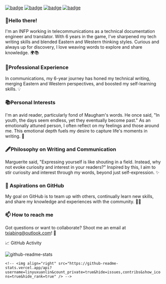[![badge](https://img.shields.io/badge/我的个人博客-MyBlog-34ABE0?&style=flat-square)](xx)
[![badge](https://img.shields.io/badge/博客整站导航-Nav-yellow?&style=flat-square)](xx)
[![badge](https://img.shields.io/badge/书摘区-Digest-green?&style=flat-square)](xx)
[![badge](https://img.shields.io/badge/翻译集-Works-a5b0ed?&style=flat-square)](xx)

### 🌟Hello there! 

I'm an INFP working in telecommunications as a technical documentation engineer and translator. With 6 years in the game, I've sharpened my tech writing skills and blended Eastern and Western thinking styles. Curious and always up for discovery, I love weaving words to explore and share knowledge. 🌍📚

### 💼Professional Experience 

In communications, my 6-year journey has honed my technical writing, merging Eastern and Western perspectives, and boosted my self-learning skills. 💡

### 📚Personal Interests 

I'm an avid reader, particularly fond of Maugham's words. He once said, "In youth, the days seem endless, yet they eventually become past." As an emotionally attuned person, I often reflect on my feelings and those around me. This emotional depth fuels my desire to capture life's moments in writing. 🌱

### 🖋️Philosophy on Writing and Communication 

Marguerite said, "Expressing yourself is like shouting in a field. Instead, why not evoke curiosity and interest in your readers?" Inspired by this, I aim to stir curiosity and interest through my words, beyond just self-expression. ✨

### 👯 Aspirations on GitHub

My goal on GitHub is to team up with others, continually learn new skills, and share my knowledge and experiences with the community. 🤝🌐

### 📫 How to reach me

Got questions or want to collaborate? Shoot me an email at txiabing@outlook.com! 📧


📈 GitHub Activity

![github-readme-stats](https://github-readme-stats.vercel.app/api?username=Xiabing&count_private=true&hide=issues,contribs&show_icons=true&hide_rank=true)

`<!-- <img align="right" src="https://github-readme-stats.vercel.app/api?username=linyuxuanlin&count_private=true&hide=issues,contribs&show_icons=true&hide_rank=true" /> -->`

<!--

## 📫 How to reach me

Feel free to reach out to me if you have any questions, or if you just want to chat about ICT, technical writing, or literature. You can find me on [LinkedIn](link-to-your-LinkedIn-profile) or send me an email at txiabing@outlook.com.

Thanks for stopping by!


**** A ✨ _special_ ✨ repository because its `README.md` (this file) appears on your GitHub profile.

Here are some ideas to get you started:


- 🌱 Current work at 

- 🔭 I’m currently working on ...
- 🌱 I’m currently learning ...
- 👯 I’m looking to collaborate on ...
- 🤔 I’m looking for help with ...
- 💬 Ask me about ...
- 📫 How to reach me: ...
- 😄 Pronouns: ...
- ⚡ Fun fact: ...
-->
